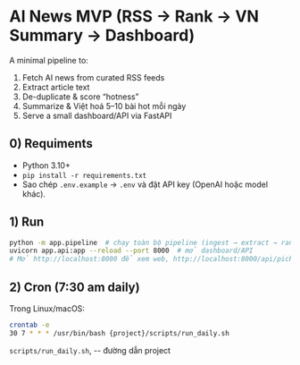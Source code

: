 # AI News MVP (RSS → Rank → VN Summary → Dashboard)

A minimal pipeline to:
1) Fetch AI news from curated RSS feeds
2) Extract article text
3) De-duplicate & score “hotness”
4) Summarize & Việt hoá 5–10 bài hot mỗi ngày
5) Serve a small dashboard/API via FastAPI

## 0) Requiments
- Python 3.10+
- `pip install -r requirements.txt`
- Sao chép `.env.example` → `.env` và đặt API key (OpenAI hoặc model khác).

## 1) Run
```bash
python -m app.pipeline  # chạy toàn bộ pipeline (ingest → extract → rank → summarize → picks)
uvicorn app.api:app --reload --port 8000  # mở dashboard/API
# Mở http://localhost:8000 để xem web, http://localhost:8000/api/picks/today để xem JSON
```

## 2) Cron (7:30 am daily)
Trong Linux/macOS:
```bash
crontab -e
30 7 * * * /usr/bin/bash {project}/scripts/run_daily.sh
```
`scripts/run_daily.sh`, -- đường dẫn project
